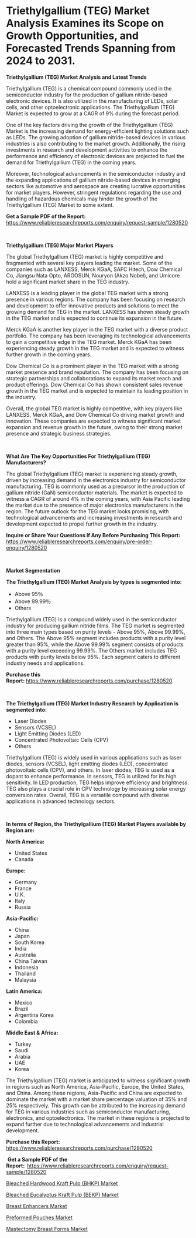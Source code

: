 <p><h1>Triethylgallium (TEG) Market Analysis Examines its Scope on Growth Opportunities, and Forecasted Trends Spanning from 2024 to 2031.</h1></p><p><strong>Triethylgallium (TEG) Market Analysis and Latest Trends</strong></p>
<p><p>Triethylgallium (TEG) is a chemical compound commonly used in the semiconductor industry for the production of gallium nitride-based electronic devices. It is also utilized in the manufacturing of LEDs, solar cells, and other optoelectronic applications. The Triethylgallium (TEG) Market is expected to grow at a CAGR of 9% during the forecast period. </p><p>One of the key factors driving the growth of the Triethylgallium (TEG) Market is the increasing demand for energy-efficient lighting solutions such as LEDs. The growing adoption of gallium nitride-based devices in various industries is also contributing to the market growth. Additionally, the rising investments in research and development activities to enhance the performance and efficiency of electronic devices are projected to fuel the demand for Triethylgallium (TEG) in the coming years.</p><p>Moreover, technological advancements in the semiconductor industry and the expanding applications of gallium nitride-based devices in emerging sectors like automotive and aerospace are creating lucrative opportunities for market players. However, stringent regulations regarding the use and handling of hazardous chemicals may hinder the growth of the Triethylgallium (TEG) Market to some extent.</p></p>
<p><strong>Get a Sample PDF of the Report:&nbsp;</strong> <a href="https://www.reliableresearchreports.com/enquiry/request-sample/1280520">https://www.reliableresearchreports.com/enquiry/request-sample/1280520</a></p>
<p>&nbsp;</p>
<p><strong>Triethylgallium (TEG) Major Market Players</strong></p>
<p><p>The global Triethylgallium (TEG) market is highly competitive and fragmented with several key players leading the market. Some of the companies such as LANXESS, Merck KGaA, SAFC Hitech, Dow Chemical Co, Jiangsu Nata Opto, ARGOSUN, Nouryon (Akzo Nobel), and Umicore hold a significant market share in the TEG industry.</p><p>LANXESS is a leading player in the global TEG market with a strong presence in various regions. The company has been focusing on research and development to offer innovative products and solutions to meet the growing demand for TEG in the market. LANXESS has shown steady growth in the TEG market and is expected to continue its expansion in the future.</p><p>Merck KGaA is another key player in the TEG market with a diverse product portfolio. The company has been leveraging its technological advancements to gain a competitive edge in the TEG market. Merck KGaA has been experiencing steady growth in the TEG market and is expected to witness further growth in the coming years.</p><p>Dow Chemical Co is a prominent player in the TEG market with a strong market presence and brand reputation. The company has been focusing on strategic partnerships and collaborations to expand its market reach and product offerings. Dow Chemical Co has shown consistent sales revenue growth in the TEG market and is expected to maintain its leading position in the industry.</p><p>Overall, the global TEG market is highly competitive, with key players like LANXESS, Merck KGaA, and Dow Chemical Co driving market growth and innovation. These companies are expected to witness significant market expansion and revenue growth in the future, owing to their strong market presence and strategic business strategies.</p></p>
<p>&nbsp;</p>
<p><strong>What Are The Key Opportunities For Triethylgallium (TEG) Manufacturers?</strong></p>
<p><p>The global Triethylgallium (TEG) market is experiencing steady growth, driven by increasing demand in the electronics industry for semiconductor manufacturing. TEG is commonly used as a precursor in the production of gallium nitride (GaN) semiconductor materials. The market is expected to witness a CAGR of around 4% in the coming years, with Asia Pacific leading the market due to the presence of major electronics manufacturers in the region. The future outlook for the TEG market looks promising, with technological advancements and increasing investments in research and development expected to propel further growth in the industry.</p></p>
<p><strong>Inquire or Share Your Questions If Any Before Purchasing This Report:</strong> <a href="https://www.reliableresearchreports.com/enquiry/pre-order-enquiry/1280520">https://www.reliableresearchreports.com/enquiry/pre-order-enquiry/1280520</a></p>
<p>&nbsp;</p>
<p><strong>Market Segmentation</strong></p>
<p><strong>The Triethylgallium (TEG) Market Analysis by types is segmented into:</strong></p>
<p><ul><li>Above 95％</li><li>Above 99.99％</li><li>Others</li></ul></p>
<p><p>Triethylgallium (TEG) is a compound widely used in the semiconductor industry for producing gallium nitride films. The TEG market is segmented into three main types based on purity levels - Above 95%, Above 99.99%, and Others. The Above 95% segment includes products with a purity level greater than 95%, while the Above 99.99% segment consists of products with a purity level exceeding 99.99%. The Others market includes TEG products with purity levels below 95%. Each segment caters to different industry needs and applications.</p></p>
<p><strong>Purchase this Report:&nbsp;</strong><a href="https://www.reliableresearchreports.com/purchase/1280520">https://www.reliableresearchreports.com/purchase/1280520</a></p>
<p>&nbsp;</p>
<p><strong>The Triethylgallium (TEG) Market Industry Research by Application is segmented into:</strong></p>
<p><ul><li>Laser Diodes</li><li>Sensors (VCSEL)</li><li>Light Emitting Diodes (LED)</li><li>Concentrated Photovoltaic Cells (CPV)</li><li>Others</li></ul></p>
<p><p>Triethylgallium (TEG) is widely used in various applications such as laser diodes, sensors (VCSEL), light emitting diodes (LED), concentrated photovoltaic cells (CPV), and others. In laser diodes, TEG is used as a dopant to enhance performance. In sensors, TEG is utilized for its high sensitivity. In LED production, TEG helps improve efficiency and brightness. TEG also plays a crucial role in CPV technology by increasing solar energy conversion rates. Overall, TEG is a versatile compound with diverse applications in advanced technology sectors.</p></p>
<p>&nbsp;</p>
<p><strong>In terms of Region, the Triethylgallium (TEG) Market Players available by Region are:</strong></p>
<p>
    <p> <strong> North America: </strong>
        <ul>
            <li>United States</li>
            <li>Canada</li>
        </ul>
        </p> 
    <p> <strong> Europe: </strong>
        <ul>
            <li>Germany</li>
            <li>France</li>
            <li>U.K.</li>
            <li>Italy</li>
            <li>Russia</li>
        </ul>
        </p> 
    <p> <strong> Asia-Pacific: </strong>
        <ul>
            <li>China</li>
            <li>Japan</li>
            <li>South Korea</li>
            <li>India</li>
            <li>Australia</li>
            <li>China Taiwan</li>
            <li>Indonesia</li>
            <li>Thailand</li>
            <li>Malaysia</li>
        </ul>
        </p> 
    <p> <strong> Latin America: </strong>
        <ul>
            <li>Mexico</li>
            <li>Brazil</li>
            <li>Argentina Korea</li>
            <li>Colombia</li>
        </ul>
        </p> 
    <p> <strong> Middle East & Africa: </strong>
        <ul>
            <li>Turkey</li>
            <li>Saudi</li>
            <li>Arabia</li>
            <li>UAE</li>
            <li>Korea</li>
        </ul>
    </p>
    </p>
<p><p>The Triethylgallium (TEG) market is anticipated to witness significant growth in regions such as North America, Asia-Pacific, Europe, the United States, and China. Among these regions, Asia-Pacific and China are expected to dominate the market with a market share percentage valuation of 35% and 25% respectively. This growth can be attributed to the increasing demand for TEG in various industries such as semiconductor manufacturing, electronics, and optoelectronics. The market in these regions is projected to expand further due to technological advancements and industrial development.</p></p>
<p><strong>Purchase this Report: </strong><a href="https://www.reliableresearchreports.com/purchase/1280520">https://www.reliableresearchreports.com/purchase/1280520</a></p>
<p>&nbsp;<strong>Get a Sample PDF of the Report:&nbsp;&nbsp;</strong><a href="https://www.reliableresearchreports.com/enquiry/request-sample/1280520">https://www.reliableresearchreports.com/enquiry/request-sample/1280520</a></p>
<p><strong></strong></p>
<p><p><a href="https://github.com/suaretopek9/Market-Research-Report-List-1/blob/main/bleached-hardwood-kraft-pulp-bhkp-market.md">Bleached Hardwood Kraft Pulp (BHKP) Market</a></p><p><a href="https://github.com/mharielmesa/Market-Research-Report-List-2/blob/main/bleached-eucalyptus-kraft-pulp-bekp-market.md">Bleached Eucalyptus Kraft Pulp (BEKP) Market</a></p><p><a href="https://medium.com/@pauladams6h/breast-enhancers-market-size-and-market-trends-complete-industry-overview-2024-to-2031-c1781a146fd3">Breast Enhancers Market</a></p><p><a href="https://medium.com/@pauladams6h/preformed-pouches-market-size-cagr-trends-2024-2030-416cdd35906b">Preformed Pouches Market</a></p><p><a href="https://medium.com/@pauladams6h/mastectomy-breast-forms-market-furnishes-information-on-market-share-market-trends-and-market-d6d53e7f0bda">Mastectomy Breast Forms Market</a></p></p>